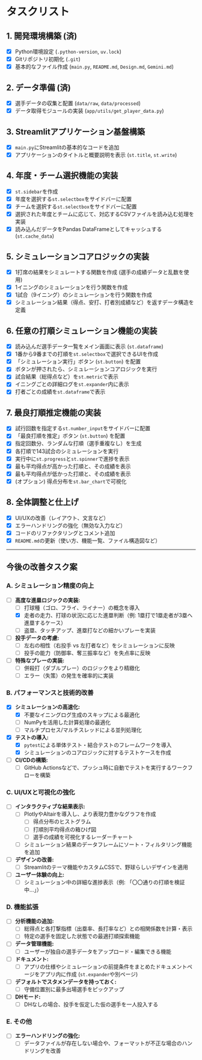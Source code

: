 # タスクリスト

## 1. 開発環境構築 (済)
- [x] Python環境設定 (`.python-version`, `uv.lock`)
- [x] Gitリポジトリ初期化 (`.git`)
- [x] 基本的なファイル作成 (`main.py`, `README.md`, `Design.md`, `Gemini.md`)

## 2. データ準備 (済)
- [x] 選手データの収集と配置 (`data/raw`, `data/processed`)
- [x] データ取得モジュールの実装 (`app/utils/get_player_data.py`)

## 3. Streamlitアプリケーション基盤構築
- [x] `main.py`にStreamlitの基本的なコードを追加
- [x] アプリケーションのタイトルと概要説明を表示 (`st.title`, `st.write`)

## 4. 年度・チーム選択機能の実装
- [x] `st.sidebar`を作成
- [x] 年度を選択する`st.selectbox`をサイドバーに配置
- [x] チームを選択する`st.selectbox`をサイドバーに配置
- [x] 選択された年度とチームに応じて、対応するCSVファイルを読み込む処理を実装
- [x] 読み込んだデータをPandas DataFrameとしてキャッシュする (`st.cache_data`)

## 5. シミュレーションコアロジックの実装
- [x] 1打席の結果をシミュレートする関数を作成 (選手の成績データと乱数を使用)
- [x] 1イニングのシミュレーションを行う関数を作成
- [x] 1試合（9イニング）のシミュレーションを行う関数を作成
- [x] シミュレーション結果（得点、安打、打者別成績など）を返すデータ構造を定義

## 6. 任意の打順シミュレーション機能の実装
- [x] 読み込んだ選手データ一覧をメイン画面に表示 (`st.dataframe`)
- [x] 1番から9番までの打順を`st.selectbox`で選択できるUIを作成
- [x] 「シミュレーション実行」ボタン (`st.button`) を配置
- [x] ボタンが押されたら、シミュレーションコアロジックを実行
- [x] 試合結果（総得点など）を`st.metric`で表示
- [x] イニングごとの詳細ログを`st.expander`内に表示
- [x] 打者ごとの成績を`st.dataframe`で表示

## 7. 最良打順推定機能の実装
- [x] 試行回数を指定する`st.number_input`をサイドバーに配置
- [x] 「最良打順を推定」ボタン (`st.button`) を配置
- [x] 指定回数分、ランダムな打順（選手重複なし）を生成
- [x] 各打順で143試合のシミュレーションを実行
- [x] 実行中に`st.progress`と`st.spinner`で進捗を表示
- [x] 最も平均得点が高かった打順と、その成績を表示
- [x] 最も平均得点が低かった打順と、その成績を表示
- [x] (オプション) 得点分布を`st.bar_chart`で可視化

## 8. 全体調整と仕上げ
- [x] UI/UXの改善（レイアウト、文言など）
- [x] エラーハンドリングの強化（無効な入力など）
- [x] コードのリファクタリングとコメント追加
- [x] `README.md`の更新（使い方、機能一覧、ファイル構造図など）

---

## 今後の改善タスク案

### A. シミュレーション精度の向上
- [ ] **高度な進塁ロジックの実装:**
    - [ ] 打球種（ゴロ、フライ、ライナー）の概念を導入
    - [x] 走者の走力、打球の状況に応じた進塁判断（例: 1塁打で1塁走者が3塁へ進塁するケース）
    - [ ] 盗塁、タッチアップ、進塁打などの細かいプレーを実装
- [ ] **投手データの考慮:**
    - [ ] 左右の相性（右投手 vs 左打者など）をシミュレーションに反映
    - [ ] 投手の能力（防御率、奪三振率など）を失点率に反映
- [ ] **特殊なプレーの実装:**
    - [ ] 併殺打（ダブルプレー）のロジックをより精緻化
    - [ ] エラー（失策）の発生を確率的に実装

### B. パフォーマンスと技術的改善
- [x] **シミュレーションの高速化:**
    - [x] 不要なイニングログ生成のスキップによる最適化
    - [ ] NumPyを活用した計算処理の最適化
    - [ ] マルチプロセス/マルチスレッドによる並列処理化
- [x] **テストの導入:**
    - [x] `pytest`による単体テスト・結合テストのフレームワークを導入
    - [x] シミュレーションのコアロジックに対するテストケースを作成
- [ ] **CI/CDの構築:**
    - [ ] GitHub Actionsなどで、プッシュ時に自動でテストを実行するワークフローを構築

### C. UI/UXと可視化の強化
- [ ] **インタラクティブな結果表示:**
    - [ ] PlotlyやAltairを導入し、より表現力豊かなグラフを作成
        - [ ] 得点分布のヒストグラム
        - [ ] 打順別平均得点の箱ひげ図
        - [ ] 選手の成績を可視化するレーダーチャート
    - [ ] シミュレーション結果のデータフレームにソート・フィルタリング機能を追加
- [ ] **デザインの改善:**
    - [ ] Streamlitのテーマ機能やカスタムCSSで、野球らしいデザインを適用
- [ ] **ユーザー体験の向上:**
    - [ ] シミュレーション中の詳細な進捗表示（例: 「〇〇通りの打順を検証中...」）

### D. 機能拡張
- [ ] **分析機能の追加:**
    - [ ] 総得点と各打撃指標（出塁率、長打率など）との相関係数を計算・表示
    - [ ] 特定の選手を固定した状態での最適打順探索機能
- [ ] **データ管理機能:**
    - [ ] ユーザーが独自の選手データをアップロード・編集できる機能
- [ ] **ドキュメント:**
    - [ ] アプリの仕様やシミュレーションの前提条件をまとめたドキュメントページをアプリ内に作成 (`st.expander`や別ページ)
- [ ] **デフォルトでスタメンデータを持っておく:**
    - [ ] 守備位置別に最多出場選手をピックアップ
- [ ] **DHモード:**
    - [ ] DHなしの場合、投手を仮定した仮の選手を一人投入する
### E. その他
- [ ] **エラーハンドリングの強化:**
    - [ ] データファイルが存在しない場合や、フォーマットが不正な場合のハンドリングを改善
